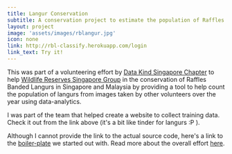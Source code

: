 ```yaml
---
title: Langur Conservation
subtitle: A conservation project to estimate the population of Raffles Banded Langurs
layout: project
image: 'assets/images/rblangur.jpg'
icon: none
link: http://rbl-classify.herokuapp.com/login
link_text: Try it!
---
```


This was part of a volunteering effort by [Data Kind Singapore Chapter](http://www.datakind.org/) to help [Wildlife Reserves Singapore Group](https://www.wrs.com.sg/en/conservation/our-work/conservation-of-singapores-own-raffles-bonded-langur.html) in the conservation of Raffles Banded Langurs in Singapore and Malaysia by providing a tool to help count the population of langurs from images taken by other volunteers over the year using data-analytics.

I was part of the team that helped create a website to collect training data. Check it out from the link above (it's a bit like tinder for langurs :P ).

Although I cannot provide the link to the actual source code, here's a link to the [boiler-plate](https://github.com/cloudhary/rblwgc) we started out with. Read more about the overall effort [here](http://www.datakind.org/blog/protecting-singapores-endangered-banded-leaf-monkey).
